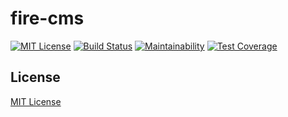 # fire-cms

[![MIT License](http://img.shields.io/badge/license-MIT-blue.svg?style=flat)](https://github.com/kohx/fire-cms/blob/master/LICENSE)
[![Build Status](https://travis-ci.org/kohx/fire-cms.svg?branch=master)](https://travis-ci.org/kohx/fire-cms)
[![Maintainability](https://api.codeclimate.com/v1/badges/aee99b4125f4d9d42c07/maintainability)](https://codeclimate.com/github/kohx/fire-cms/maintainability)
[![Test Coverage](https://api.codeclimate.com/v1/badges/aee99b4125f4d9d42c07/test_coverage)](https://codeclimate.com/github/kohx/fire-cms/test_coverage)

## License
[MIT License](https://github.com/kohx/fire-cms/blob/add-license-1/LICENSE)
